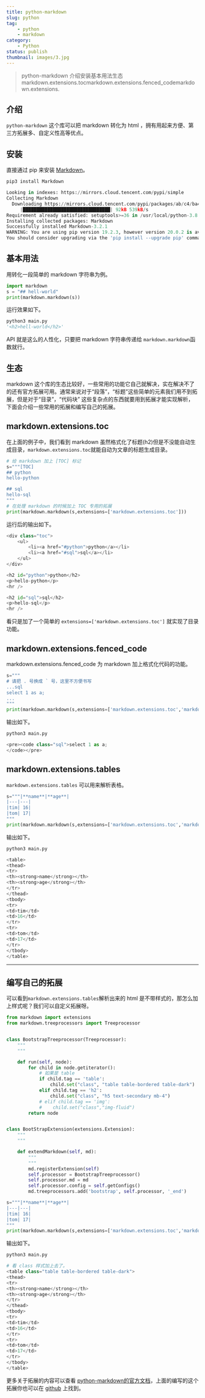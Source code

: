 ```yaml
---
title: python-markdown
slug: python 
tag:
    - python 
    - markdown 
category:
    - Python 
status: publish
thumbnail: images/3.jpg
---
```


> python-markdown 介绍安装基本用法生态markdown.extensions.tocmarkdown.extensions.fenced_codemarkdown.extensions.

## 介绍
`python-markdown` 这个库可以把 markdown 转化为 html ，拥有用起来方便、第三方拓展多、自定义性高等优点。

## 安装
直接通过 pip 来安装 [Markdown](https://pypi.org/project/Markdown/)。

```python
pip3 install Markdown

Looking in indexes: https://mirrors.cloud.tencent.com/pypi/simple
Collecting Markdown
  Downloading https://mirrors.cloud.tencent.com/pypi/packages/ab/c4/ba46d44855e6eb1770a12edace5a165a0c6de13349f592b9036257f3c3d3/Markdown-3.2.1-py2.py3-none-any.whl (88kB)
     |████████████████████████████████| 92kB 539kB/s                                             
Requirement already satisfied: setuptools>=36 in /usr/local/python-3.8.2/lib/python3.8/site-packages (from Markdown) (41.2.0)
Installing collected packages: Markdown
Successfully installed Markdown-3.2.1
WARNING: You are using pip version 19.2.3, however version 20.0.2 is available.
You should consider upgrading via the 'pip install --upgrade pip' command.
```

## 基本用法
用转化一段简单的 markdown 字符串为例。
```python
import markdown
s = "## hell-world"
print(markdown.markdown(s))
```
运行效果如下。

```python
python3 main.py
'<h2>hell-world</h2>'
```
API 就是这么的人性化，只要把 markdown 字符串传递给 `markdown.markdown`函数就行。

## 生态

markdown 这个库的生态比较好，一些常用的功能它自己就解决，实在解决不了的还有官方拓展可用。通常来说对于“段落”，“标题”这些简单的元素我们用不到拓展，但是对于“目录”，“代码块” 这些复杂点的东西就要用到拓展才能实现解析，下面会介绍一些常用的拓展和编写自己的拓展。

## markdown.extensions.toc
在上面的例子中，我们看到 markdown 虽然格式化了标题(h2)但是不没能自动生成目录，`markdown.extensions.toc`就能自动为文章的标题生成目录。

```python
# 给 markdown 加上 [TOC] 标记
s="""[TOC]
## python
hello-python

## sql
hello-sql
"""
# 在处理 markdown 的时候加上 TOC 专用的拓展
print(markdown.markdown(s,extensions=['markdown.extensions.toc']))

```

运行后的输出如下。

```python
<div class="toc">
    <ul>
        <li><a href="#python">python</a></li>
        <li><a href="#sql">sql</a></li>
    </ul>
</div>

<h2 id="python">python</h2>
<p>hello-python</p>
<hr />

<h2 id="sql">sql</h2>
<p>hello-sql</p>
<hr />
```

看只是加了一个简单的 `extensions=['markdown.extensions.toc']` 就实现了目录功能。


## markdown.extensions.fenced\_code
markdown.extensions.fenced\_code 为 markdown 加上格式化代码的功能。

```python
s="""
# 请把 . 号换成 ` 号，这里不方便书写
...sql
select 1 as a;
...
"""
print(markdown.markdown(s,extensions=['markdown.extensions.toc','markdown.extensions.fenced_code']))
```

输出如下。

```python
python3 main.py

<pre><code class="sql">select 1 as a;
</code></pre>
```

## markdown.extensions.tables
`markdown.extensions.tables` 可以用来解析表格。

```python
s="""|**name**|**age**|
|---|---|
|tim| 16|
|tom| 17|
"""
print(markdown.markdown(s,extensions=['markdown.extensions.toc','markdown.extensions.fenced_code','markdown.extensions.tables']))
```
输出如下。

```python 
python3 main.py

<table>
<thead>
<tr>
<th><strong>name</strong></th>
<th><strong>age</strong></th>
</tr>
</thead>
<tbody>
<tr>
<td>tim</td>
<td>16</td>
</tr>
<tr>
<td>tom</td>
<td>17</td>
</tr>
</tbody>
</table>
```

___

## 编写自己的拓展

可以看到`markdown.extensions.tables`解析出来的 html 是不带样式的，那怎么加上样式呢？我们可以自定义拓展呀。

```python 
from markdown import extensions
from markdown.treeprocessors import Treeprocessor


class BootstrapTreeprocessor(Treeprocessor):
    """
    """

    def run(self, node):
        for child in node.getiterator():
            # 如果是 table
            if child.tag == 'table':
                child.set("class", "table table-bordered table-dark")
            elif child.tag == 'h2':
                child.set("class", "h5 text-secondary mb-4")
            # elif child.tag == 'img':
            #    child.set("class","img-fluid")
        return node


class BootStrapExtension(extensions.Extension):
    """
    """

    def extendMarkdown(self, md):
        """
        """
        md.registerExtension(self)
        self.processor = BootstrapTreeprocessor()
        self.processor.md = md
        self.processor.config = self.getConfigs()
        md.treeprocessors.add('bootstrap', self.processor, '_end')

s="""|**name**|**age**|
|---|---|
|tim| 16|
|tom| 17|
"""
print(markdown.markdown(s,extensions=['markdown.extensions.toc','markdown.extensions.fenced_code','markdown.extensions.tables',BootStrapExtension()]))

```

输出如下。

```python 
python3 main.py

# 看 class 样式加上去了。
<table class="table table-bordered table-dark">
<thead>
<tr>
<th><strong>name</strong></th>
<th><strong>age</strong></th>
</tr>
</thead>
<tbody>
<tr>
<td>tim</td>
<td>16</td>
</tr>
<tr>
<td>tom</td>
<td>17</td>
</tr>
</tbody>
</table>
```

更多关于拓展的内容可以查看 [python-markdown的官方文档](https://python-markdown.github.io/extensions/api/)，上面的编写的这个拓展你也可以在 [github](https://github.com/Neeky/bootstrap-your-markdown) 上找到。

